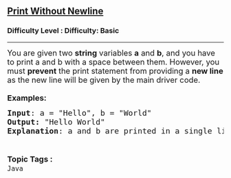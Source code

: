 <h2><a href="https://www.geeksforgeeks.org/problems/print-without-newline-1605265372/1?page=4&category=Java&sortBy=submissions">Print Without Newline</a></h2><h3>Difficulty Level : Difficulty: Basic</h3><hr><div class="problems_problem_content__Xm_eO"><p><span style="font-size: 18px;">You are given two <strong>string</strong> variables <strong>a</strong> and <strong>b</strong>, and you have to print a and b with a space between them. However, you must <strong>prevent</strong> the print statement from providing a <strong>new line</strong> as the new line will be given by the main driver code.<br><br><strong>Examples:</strong></span></p>
<pre><span style="font-size: 18px;"><strong>Input</strong>: a = "Hello", b = "World"
<strong>Output:</strong> "Hello World"
<strong>Explanation</strong>: a and b are printed in a single line and a space separates them.The new line is provided by the driver code.</span></pre></div><br><p><span style=font-size:18px><strong>Topic Tags : </strong><br><code>Java</code>&nbsp;